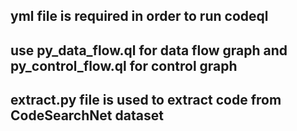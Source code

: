 ## yml file is required in order to run codeql
## use py_data_flow.ql for data flow graph and py_control_flow.ql for control graph
## extract.py file is used to extract code from CodeSearchNet dataset
